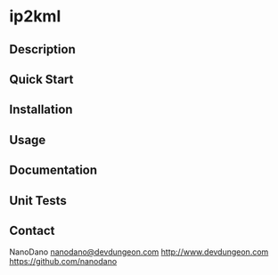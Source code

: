 # ip2kml

## Description

## Quick Start

## Installation

## Usage

## Documentation

## Unit Tests

## Contact

NanoDano
nanodano@devdungeon.com
http://www.devdungeon.com
https://github.com/nanodano